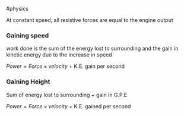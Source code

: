 #physics 

At constant speed, all resistive forces are equal to the engine output

### Gaining speed

work done is the sum of the energy lost to surrounding and the gain in kinetic energy due to the increase in speed

$Power = Force \times velocity$ + K.E. gain per second

### Gaining Height

Sum of energy lost to surrounding + gain in G.P.E

$Power = Force \times velocity$ + K.E. gained per second

